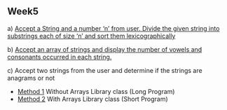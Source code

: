 ## Week5

a) [Accept a String and a number ‘n’ from user. Divide the given string into substrings each of size ‘n’ and sort them lexicographically](./Week5A.java)

b) [Accept an array of strings and display the number of vowels and consonants occurred in each string.](./Week5B.java)

c) Accept two strings from the user and determine if the strings are anagrams or not

- [Method 1](./Week5C1.java) Without Arrays Library class (Long Program)
- [Method 2](./Week5C2.java) With Arrays Library class (Short Program)
